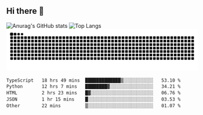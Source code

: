 ## Hi there 👋
![Anurag's GitHub stats](https://github-readme-stats.vercel.app/api?username=CNCoreSteb)
![Top Langs](https://github-readme-stats.vercel.app/api/top-langs/?username=CNCoreSteb)
<picture>
  <source media="(prefers-color-scheme: dark)" srcset="https://raw.githubusercontent.com/CNCoreSteb/CNCoreSteb/output/github-contribution-grid-snake-dark.svg">
  <source media="(prefers-color-scheme: light)" srcset="https://raw.githubusercontent.com/CNCoreSteb/CNCoreSteb/output/github-contribution-grid-snake.svg">
  <img alt="github contribution grid snake animation" src="https://raw.githubusercontent.com/CNCoreSteb/CNCoreSteb/output/github-contribution-grid-snake.svg">
</picture>

<!--START_SECTION:waka-->

```txt
TypeScript   18 hrs 49 mins  █████████████▒░░░░░░░░░░░   53.10 %
Python       12 hrs 7 mins   ████████▓░░░░░░░░░░░░░░░░   34.21 %
HTML         2 hrs 23 mins   █▓░░░░░░░░░░░░░░░░░░░░░░░   06.76 %
JSON         1 hr 15 mins    █░░░░░░░░░░░░░░░░░░░░░░░░   03.53 %
Other        22 mins         ▒░░░░░░░░░░░░░░░░░░░░░░░░   01.07 %
```

<!--END_SECTION:waka-->


<!--
**CNCoreSteb/CNCoreSteb** is a ✨ _special_ ✨ repository because its `README.md` (this file) appears on your GitHub profile.

Here are some ideas to get you started:

- 🔭 I’m currently working on ...
- 🌱 I’m currently learning ...
- 👯 I’m looking to collaborate on ...
- 🤔 I’m looking for help with ...
- 💬 Ask me about ...
- 📫 How to reach me: ...
- 😄 Pronouns: ...
- ⚡ Fun fact: ...
-->
